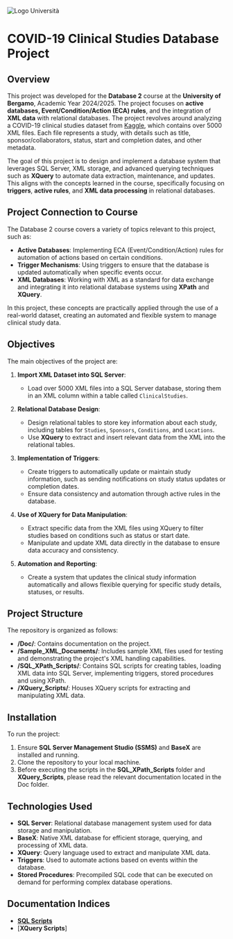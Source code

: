 ![Logo Università](https://www.unibg.it/themes/custom/unibg/logo.svg) 
# COVID-19 Clinical Studies Database Project

## Overview

This project was developed for the **Database 2** course at the **University of Bergamo**, Academic Year 2024/2025. The project focuses on **active databases, Event/Condition/Action (ECA) rules**, and the integration of **XML data** with relational databases. The project revolves around analyzing a COVID-19 clinical studies dataset from [Kaggle](https://www.kaggle.com/datasets/parulpandey/covid19-clinical-trials-dataset/data?select=COVID-19+CLinical+trials+studies), which contains over 5000 XML files. Each file represents a study, with details such as title, sponsor/collaborators, status, start and completion dates, and other metadata.

The goal of this project is to design and implement a database system that leverages SQL Server, XML storage, and advanced querying techniques such as **XQuery** to automate data extraction, maintenance, and updates. This aligns with the concepts learned in the course, specifically focusing on **triggers**, **active rules**, and **XML data processing** in relational databases.

## Project Connection to Course

The Database 2 course covers a variety of topics relevant to this project, such as:

- **Active Databases**: Implementing ECA (Event/Condition/Action) rules for automation of actions based on certain conditions.
- **Trigger Mechanisms**: Using triggers to ensure that the database is updated automatically when specific events occur.
- **XML Databases**: Working with XML as a standard for data exchange and integrating it into relational database systems using **XPath** and **XQuery**.

In this project, these concepts are practically applied through the use of a real-world dataset, creating an automated and flexible system to manage clinical study data.

## Objectives

The main objectives of the project are:

1. **Import XML Dataset into SQL Server**:
   - Load over 5000 XML files into a SQL Server database, storing them in an XML column within a table called `ClinicalStudies`.

2. **Relational Database Design**:
   - Design relational tables to store key information about each study, including tables for `Studies`, `Sponsors`, `Conditions`, and `Locations`.
   - Use **XQuery** to extract and insert relevant data from the XML into the relational tables.

3. **Implementation of Triggers**:
   - Create triggers to automatically update or maintain study information, such as sending notifications on study status updates or completion dates.
   - Ensure data consistency and automation through active rules in the database.

4. **Use of XQuery for Data Manipulation**:
   - Extract specific data from the XML files using XQuery to filter studies based on conditions such as status or start date.
   - Manipulate and update XML data directly in the database to ensure data accuracy and consistency.

5. **Automation and Reporting**:
   - Create a system that updates the clinical study information automatically and allows flexible querying for specific study details, statuses, or results.


## Project Structure

The repository is organized as follows:

- **/Doc/**: Contains documentation on the project.
- **/Sample_XML_Documents/**: Includes sample XML files used for testing and demonstrating the project's XML handling capabilities.
- **/SQL_XPath_Scripts/**: Contains SQL scripts for creating tables, loading XML data into SQL Server, implementing triggers, stored procedures and using XPath.
- **/XQuery_Scripts/**: Houses XQuery scripts for extracting and manipulating XML data.


## Installation

To run the project:

1. Ensure **SQL Server Management Studio (SSMS)** and **BaseX** are installed and running.
2. Clone the repository to your local machine.
3. Before executing the scripts in the **SQL_XPath_Scripts** folder and **XQuery_Scripts**, please read the relevant documentation located in the Doc folder.

## Technologies Used

- **SQL Server**: Relational database management system used for data storage and manipulation.
- **BaseX**: Native XML database for efficient storage, querying, and processing of XML data.
- **XQuery**: Query language used to extract and manipulate XML data.
- **Triggers**: Used to automate actions based on events within the database.
- **Stored Procedures**: Precompiled SQL code that can be executed on demand for performing complex database operations.

## Documentation Indices
- [**SQL Scripts**](https://github.com/arashabe/covid-clinical-xml-db-xquery/blob/main/Doc/Problem_and_Solution_SQL_XPath_Data_Workflow.md)
- [**XQuery Scripts**]




